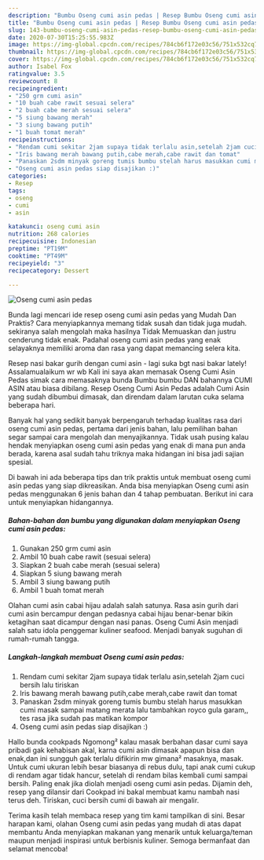 ```yaml
---
description: "Bumbu Oseng cumi asin pedas | Resep Bumbu Oseng cumi asin pedas Yang Bikin Ngiler"
title: "Bumbu Oseng cumi asin pedas | Resep Bumbu Oseng cumi asin pedas Yang Bikin Ngiler"
slug: 143-bumbu-oseng-cumi-asin-pedas-resep-bumbu-oseng-cumi-asin-pedas-yang-bikin-ngiler
date: 2020-07-30T15:25:55.983Z
image: https://img-global.cpcdn.com/recipes/784cb6f172e03c56/751x532cq70/oseng-cumi-asin-pedas-foto-resep-utama.jpg
thumbnail: https://img-global.cpcdn.com/recipes/784cb6f172e03c56/751x532cq70/oseng-cumi-asin-pedas-foto-resep-utama.jpg
cover: https://img-global.cpcdn.com/recipes/784cb6f172e03c56/751x532cq70/oseng-cumi-asin-pedas-foto-resep-utama.jpg
author: Isabel Fox
ratingvalue: 3.5
reviewcount: 8
recipeingredient:
- "250 grm cumi asin"
- "10 buah cabe rawit sesuai selera"
- "2 buah cabe merah sesuai selera"
- "5 siung bawang merah"
- "3 siung bawang putih"
- "1 buah tomat merah"
recipeinstructions:
- "Rendam cumi sekitar 2jam supaya tidak terlalu asin,setelah 2jam cuci bersih lalu tiriskan"
- "Iris bawang merah bawang putih,cabe merah,cabe rawit dan tomat"
- "Panaskan 2sdm minyak goreng tumis bumbu stelah harus masukkan cumi masak sampai matang merata lalu tambahkan royco gula garam,, tes rasa jika sudah pas matikan kompor"
- "Oseng cumi asin pedas siap disajikan :)"
categories:
- Resep
tags:
- oseng
- cumi
- asin

katakunci: oseng cumi asin 
nutrition: 268 calories
recipecuisine: Indonesian
preptime: "PT19M"
cooktime: "PT49M"
recipeyield: "3"
recipecategory: Dessert

---
```



![Oseng cumi asin pedas](https://img-global.cpcdn.com/recipes/784cb6f172e03c56/751x532cq70/oseng-cumi-asin-pedas-foto-resep-utama.jpg)

Bunda lagi mencari ide resep oseng cumi asin pedas yang Mudah Dan Praktis? Cara menyiapkannya memang tidak susah dan tidak juga mudah. sekiranya salah mengolah maka hasilnya Tidak Memuaskan dan justru cenderung tidak enak. Padahal oseng cumi asin pedas yang enak selayaknya memiliki aroma dan rasa yang dapat memancing selera kita.

Resep nasi bakar gurih dengan cumi asin - lagi suka bgt nasi bakar lately! Assalamualaikum wr wb Kali ini saya akan memasak Oseng Cumi Asin Pedas simak cara memasaknya bunda Bumbu bumbu DAN bahannya CUMI ASIN atau biasa dibilang. Resep Oseng Cumi Asin Pedas adalah Cumi Asin yang sudah dibumbui dimasak, dan direndam dalam larutan cuka selama beberapa hari.

Banyak hal yang sedikit banyak berpengaruh terhadap kualitas rasa dari oseng cumi asin pedas, pertama dari jenis bahan, lalu pemilihan bahan segar sampai cara mengolah dan menyajikannya. Tidak usah pusing kalau hendak menyiapkan oseng cumi asin pedas yang enak di mana pun anda berada, karena asal sudah tahu triknya maka hidangan ini bisa jadi sajian spesial.


Di bawah ini ada beberapa tips dan trik praktis untuk membuat oseng cumi asin pedas yang siap dikreasikan. Anda bisa menyiapkan Oseng cumi asin pedas menggunakan 6 jenis bahan dan 4 tahap pembuatan. Berikut ini cara untuk menyiapkan hidangannya.

<!--inarticleads1-->

##### Bahan-bahan dan bumbu yang digunakan dalam menyiapkan Oseng cumi asin pedas:

1. Gunakan 250 grm cumi asin
1. Ambil 10 buah cabe rawit (sesuai selera)
1. Siapkan 2 buah cabe merah (sesuai selera)
1. Siapkan 5 siung bawang merah
1. Ambil 3 siung bawang putih
1. Ambil 1 buah tomat merah


Olahan cumi asin cabai hijau adalah salah satunya. Rasa asin gurih dari cumi asin bercampur dengan pedasnya cabai hijau benar-benar bikin ketagihan saat dicampur dengan nasi panas. Oseng Cumi Asin menjadi salah satu idola penggemar kuliner seafood. Menjadi banyak suguhan di rumah-rumah tangga. 

<!--inarticleads2-->

##### Langkah-langkah membuat Oseng cumi asin pedas:

1. Rendam cumi sekitar 2jam supaya tidak terlalu asin,setelah 2jam cuci bersih lalu tiriskan
1. Iris bawang merah bawang putih,cabe merah,cabe rawit dan tomat
1. Panaskan 2sdm minyak goreng tumis bumbu stelah harus masukkan cumi masak sampai matang merata lalu tambahkan royco gula garam,, tes rasa jika sudah pas matikan kompor
1. Oseng cumi asin pedas siap disajikan :)


Hallo bunda cookpads Ngomong² kalau masak berbahan dasar cumi saya pribadi gak kehabisan akal, karna cumi asin dimasak apapun bisa dan enak,dan ini sungguh gak terlalu difikirin mw gimana² masaknya, masak. Untuk cumi ukuran lebih besar biasanya di rebus dulu, tapi anak cumi cukup di rendam agar tidak hancur, setelah di rendam bilas kembali cumi sampai bersih. Paling enak jika diolah menjadi oseng cumi asin pedas. Dijamin deh, resep yang dilansir dari Cookpad ini bakal membuat kamu nambah nasi terus deh. Tiriskan, cuci bersih cumi di bawah air mengalir. 

Terima kasih telah membaca resep yang tim kami tampilkan di sini. Besar harapan kami, olahan Oseng cumi asin pedas yang mudah di atas dapat membantu Anda menyiapkan makanan yang menarik untuk keluarga/teman maupun menjadi inspirasi untuk berbisnis kuliner. Semoga bermanfaat dan selamat mencoba!
